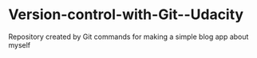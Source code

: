 # Version-control-with-Git--Udacity
Repository created by Git commands for making a simple blog app about myself
